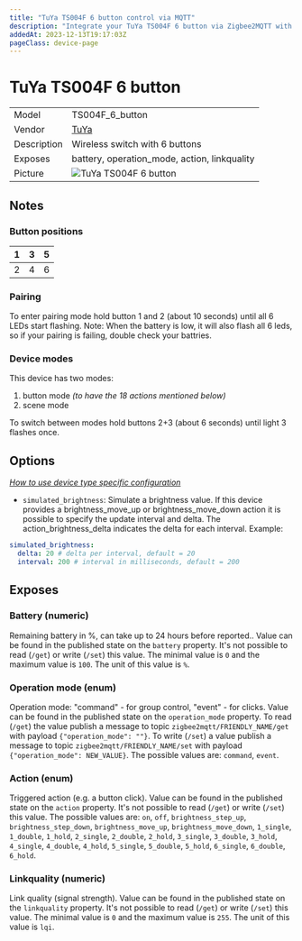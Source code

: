 ```yaml
---
title: "TuYa TS004F 6 button control via MQTT"
description: "Integrate your TuYa TS004F 6 button via Zigbee2MQTT with whatever smart home infrastructure you are using without the vendor's bridge or gateway."
addedAt: 2023-12-13T19:17:03Z
pageClass: device-page
---
```


<!-- !!!! -->
<!-- ATTENTION: This file is auto-generated through docgen! -->
<!-- You can only edit the "Notes"-Section between the two comment lines "Notes BEGIN" and "Notes END". -->
<!-- Do not use h1 or h2 heading within "## Notes"-Section. -->
<!-- !!!! -->

# TuYa TS004F 6 button

|     |     |
|-----|-----|
| Model | TS004F_6_button  |
| Vendor  | [TuYa](/supported-devices/#v=TuYa)  |
| Description | Wireless switch with 6 buttons |
| Exposes | battery, operation_mode, action, linkquality |
| Picture | ![TuYa TS004F 6 button](https://www.zigbee2mqtt.io/images/devices/TS004F_6_button.jpg) |


<!-- Notes BEGIN: You can edit here. Add "## Notes" headline if not already present. -->
## Notes

### Button positions
|1|3|5
|-----|-----|-----|
|2|4|6

### Pairing
To enter pairing mode hold button 1 and 2 (about 10 seconds) until all 6 LEDs start flashing.
Note: When the battery is low, it will also flash all 6 leds, so if your pairing is failing, double check your battries.
### Device modes
This device has two modes:
1. button mode  *(to have the 18 actions mentioned below)*
2. scene mode

To switch between modes hold buttons 2+3 (about 6 seconds) until light 3 flashes once.
<!-- Notes END: Do not edit below this line -->



## Options
*[How to use device type specific configuration](../guide/configuration/devices-groups.md#specific-device-options)*

* `simulated_brightness`: Simulate a brightness value. If this device provides a brightness_move_up or brightness_move_down action it is possible to specify the update interval and delta. The action_brightness_delta indicates the delta for each interval. Example:
```yaml
simulated_brightness:
  delta: 20 # delta per interval, default = 20
  interval: 200 # interval in milliseconds, default = 200
```


## Exposes

### Battery (numeric)
Remaining battery in %, can take up to 24 hours before reported..
Value can be found in the published state on the `battery` property.
It's not possible to read (`/get`) or write (`/set`) this value.
The minimal value is `0` and the maximum value is `100`.
The unit of this value is `%`.

### Operation mode (enum)
Operation mode: "command" - for group control, "event" - for clicks.
Value can be found in the published state on the `operation_mode` property.
To read (`/get`) the value publish a message to topic `zigbee2mqtt/FRIENDLY_NAME/get` with payload `{"operation_mode": ""}`.
To write (`/set`) a value publish a message to topic `zigbee2mqtt/FRIENDLY_NAME/set` with payload `{"operation_mode": NEW_VALUE}`.
The possible values are: `command`, `event`.

### Action (enum)
Triggered action (e.g. a button click).
Value can be found in the published state on the `action` property.
It's not possible to read (`/get`) or write (`/set`) this value.
The possible values are: `on`, `off`, `brightness_step_up`, `brightness_step_down`, `brightness_move_up`, `brightness_move_down`, `1_single`, `1_double`, `1_hold`, `2_single`, `2_double`, `2_hold`, `3_single`, `3_double`, `3_hold`, `4_single`, `4_double`, `4_hold`, `5_single`, `5_double`, `5_hold`, `6_single`, `6_double`, `6_hold`.

### Linkquality (numeric)
Link quality (signal strength).
Value can be found in the published state on the `linkquality` property.
It's not possible to read (`/get`) or write (`/set`) this value.
The minimal value is `0` and the maximum value is `255`.
The unit of this value is `lqi`.


